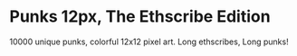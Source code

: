 # Punks 12px, The Ethscribe Edition

10000 unique punks, colorful 12x12 pixel art. Long ethscribes, Long punks!



